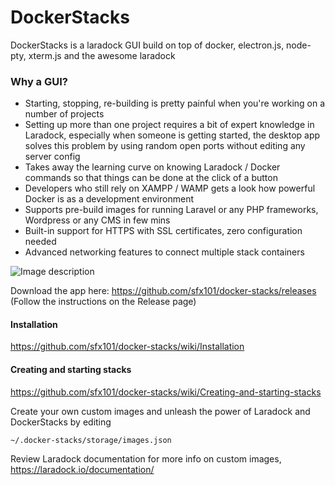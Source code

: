 # DockerStacks
DockerStacks is a laradock GUI build on top of docker, electron.js, node-pty, xterm.js and the awesome laradock

### Why a GUI?

- Starting, stopping, re-building is pretty painful when you're working on a number of projects
- Setting up more than one project requires a bit of expert knowledge in Laradock, especially when someone is getting started, the desktop app solves this problem by using random open ports without editing any server config
- Takes away the learning curve on knowing Laradock / Docker commands so that things can be done at the click of a button
- Developers who still rely on XAMPP / WAMP gets a look how powerful Docker is as a development environment
- Supports pre-build images for running Laravel or any PHP frameworks, Wordpress or any CMS in few mins
- Built-in support for HTTPS with SSL certificates, zero configuration needed
- Advanced networking features to connect multiple stack containers



![Image description](https://github.com/sfx101/docker-stacks/blob/master/Kapture%202020-05-09%20at%2022.31.46.gif)

Download the app here: https://github.com/sfx101/docker-stacks/releases (Follow the instructions on the Release page)

#### Installation

https://github.com/sfx101/docker-stacks/wiki/Installation

#### Creating and starting stacks

https://github.com/sfx101/docker-stacks/wiki/Creating-and-starting-stacks


Create your own custom images and unleash the power of Laradock and DockerStacks by editing

```
~/.docker-stacks/storage/images.json
```
Review Laradock documentation for more info on custom images, https://laradock.io/documentation/
